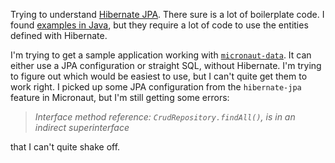 Trying to understand [Hibernate JPA](https://hibernate.org/orm/).  There sure
is a lot of boilerplate code.  I found
[examples in Java](https://www.javahelps.com/2015/08/jpa-hello-world-using-hibernate.html),
but they require a lot of code to use the entities defined with Hibernate.

I'm trying to get a sample application working with
[`micronaut-data`](https://github.com/micronaut-projects/micronaut-data).  It
can either use a JPA configuration or straight SQL, without Hibernate.  I'm
trying to figure out which would be easiest to use, but I can't quite get them
to work right.  I picked up some JPA configuration from the `hibernate-jpa`
feature in Micronaut, but I'm still getting some errors:

> _Interface method reference: `CrudRepository.findAll()`, is in an indirect
> superinterface_

that I can't quite shake off.
